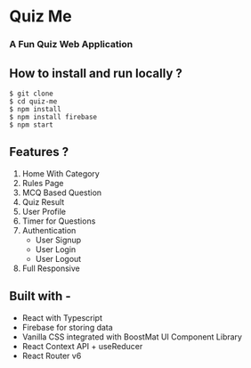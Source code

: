
# Quiz Me
###  A Fun Quiz Web Application


## **How to install and run locally ?**

```
$ git clone 
$ cd quiz-me
$ npm install
$ npm install firebase
$ npm start
```

## Features ?

1. Home With Category
2. Rules Page
3. MCQ Based Question 
4. Quiz Result 
5. User Profile 
6. Timer for Questions
10. Authentication
      - User Signup
      - User Login
      - User Logout
11. Full Responsive

  

## **Built with -**

- React with Typescript 
- Firebase for storing data
- Vanilla CSS integrated with BoostMat UI Component Library
- React Context API + useReducer
- React Router v6
